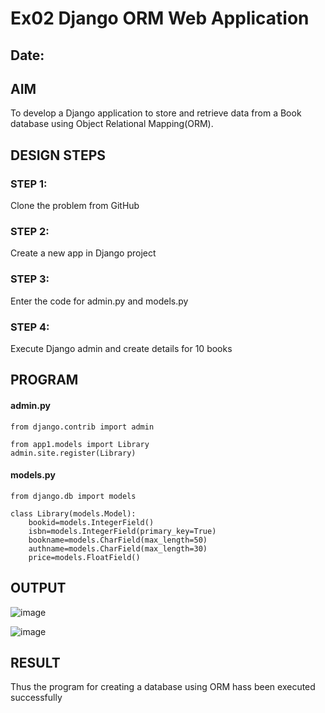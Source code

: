 # Ex02 Django ORM Web Application
## Date: 

## AIM
To develop a Django application to store and retrieve data from a Book database using Object Relational Mapping(ORM).

## DESIGN STEPS

### STEP 1:
Clone the problem from GitHub

### STEP 2:
Create a new app in Django project

### STEP 3:
Enter the code for admin.py and models.py

### STEP 4:
Execute Django admin and create details for 10 books

## PROGRAM
#### admin.py
```
from django.contrib import admin

from app1.models import Library
admin.site.register(Library)

```

#### models.py
```
from django.db import models

class Library(models.Model):
    bookid=models.IntegerField()
    isbn=models.IntegerField(primary_key=True)
    bookname=models.CharField(max_length=50)
    authname=models.CharField(max_length=30)
    price=models.FloatField()
```
## OUTPUT
![image](https://github.com/Jai-Pradhiksha/ORM/assets/100289733/3ec12aba-de0b-4859-9c71-53b4fc7ad594)

![image](https://github.com/Jai-Pradhiksha/ORM/assets/100289733/452d060a-ff54-4e7c-b384-90e6412f352c)

## RESULT
Thus the program for creating a database using ORM hass been executed successfully

